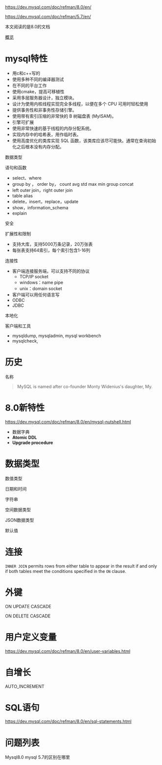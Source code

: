https://dev.mysql.com/doc/refman/8.0/en/

https://dev.mysql.com/doc/refman/5.7/en/



本文阅读的是8.0的文档

[概览](https://dev.mysql.com/doc/refman/8.0/en/introduction.html)

# mysql特性





- 用c和c++写的
- 使用多种不同的编译器测试
- 在不同的平台工作
- 使用cmake，提高可移植性
- 采用多层服务器设计，独立模块。
- 设计为使用内核线程实现完全多线程，以便在多个 CPU 可用时轻松使用
- 提供事务性和非事务性存储引擎。
- 使用带有索引压缩的非常快的 B 树磁盘表 (MyISAM)。
- 引擎可扩展
- 使用非常快速的基于线程的内存分配系统。
- 实现内存中的哈希表，用作临时表。
- 使用高度优化的类库实现 SQL 函数，该类库应该尽可能快。通常在查询初始化之后根本没有内存分配。



数据类型

语句和函数

- select、where
- group by ， order by， count avg std max min group concat
- left outer join，right outer join
- table alias
- delete，insert，replace，update
- show，information_schema
- explain

安全



扩展性和限制

- 支持大库，支持5000万条记录，20万张表
- 每张表支持64索引，每个索引包含1-16列



连接性

- 客户端连接服务端，可以支持不同的协议
  - TCP/IP socket
  - windows：name pipe
  - unix：domain socket
- 客户端可以用任何语言写
- ODBC
- JDBC



本地化



客户端和工具

- mysqldump, mysqladmin, mysql workbench
- mysqlcheck, 



# 历史

名称

> MySQL is named after co-founder Monty Widenius's daughter, My.



# 8.0新特性

https://dev.mysql.com/doc/refman/8.0/en/mysql-nutshell.html



- 数据字典
- **Atomic DDL**
- **Upgrade procedure**



# 数据类型



数值类型

日期和时间

字符串

空间数据类型

JSON数据类型

默认值







# 连接



`INNER JOIN` permits rows from either table to appear in the result if and only if both tables meet the conditions specified in the `ON` clause.



# 外键

ON UPDATE CASCADE       

ON DELETE CASCADE



# 用户定义变量

https://dev.mysql.com/doc/refman/8.0/en/user-variables.html





# 自增长

AUTO_INCREMENT





# SQL语句

https://dev.mysql.com/doc/refman/8.0/en/sql-statements.html



# 问题列表

Mysql8.0 mysql 5.7的区别在哪里




